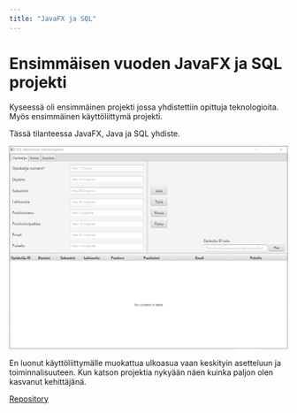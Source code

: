 ```yaml
---
title: "JavaFX ja SQL"
---
```

# Ensimmäisen vuoden JavaFX ja SQL projekti
Kyseessä oli ensimmäinen projekti jossa yhdistettiin opittuja teknologioita. Myös ensimmäinen käyttöliittymä projekti.

Tässä tilanteessa JavaFX, Java ja SQL yhdiste.

![Kuvakaappaus](../images/javafx.PNG)

En luonut käyttöliittymälle muokattua ulkoasua vaan keskityin asetteluun ja toiminnalisuuteen.
Kun katson projektia nykyään näen kuinka paljon olen kasvanut kehittäjänä.

[Repository](https://gitlab.com/juha_airaksinen/userinterfacesql)